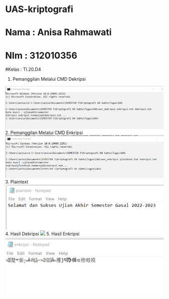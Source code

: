 # UAS-kriptografi
# Nama : Anisa Rahmawati
# NIm  : 312010356
#Kelas : TI.20.D4

1. Pemanggilan Melalui CMD Dekripsi

<img src="cmddeskripsi.png" img>
2. Pemanggilan Melalui CMD Enkripsi
<img src="cmdenkripsi.png" img>
3. Plaintext
<img src="plaintext.png"img>
4. Hasil Dekripsi
<img src="dekripsi.png"img>
5. Hasil Enkripsi
<img src="enkripsi.png"img>
